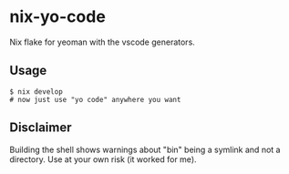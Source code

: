 # nix-yo-code

Nix flake for yeoman with the vscode generators.

## Usage

```shell
$ nix develop
# now just use "yo code" anywhere you want
```

## Disclaimer

Building the shell shows warnings about "bin" being a symlink and not a directory. Use at your own risk (it worked for me).
